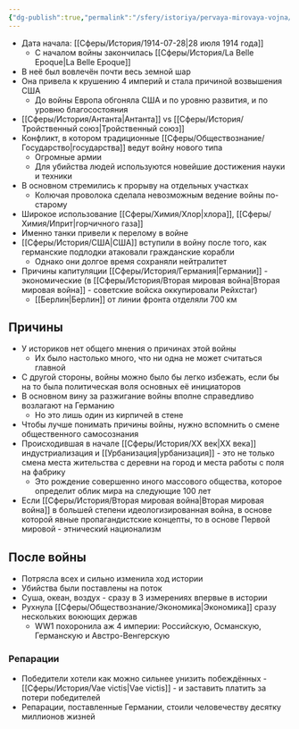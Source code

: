 ```yaml
---
{"dg-publish":true,"permalink":"/sfery/istoriya/pervaya-mirovaya-vojna/","tags":["История"]}
---
```


- Дата начала: [[Сферы/История/1914-07-28\|28 июля 1914 года]] 
	- С началом войны закончилась [[Сферы/История/La Belle Epoque\|La Belle Epoque]]
- В неё был вовлечён почти весь земной шар 
- Она привела к крушению 4 империй и стала причиной возвышения США 
	- До войны Европа обгоняла США и по уровню развития, и по уровню благосостояния 
- [[Сферы/История/Антанта\|Антанта]] vs [[Сферы/История/Тройственный союз\|Тройственный союз]]   
- Конфликт, в котором традиционные [[Сферы/Обществознание/Государство\|государства]] ведут войну нового типа 
	- Огромные армии
	- Для убийства людей используются новейшие достижения науки и техники 
- В основном стремились к прорыву на отдельных участках 
	- Колючая проволока сделала невозможным ведение войны по-старому 
- Широкое использование [[Сферы/Химия/Хлор\|хлора]], [[Сферы/Химия/Иприт\|горчичного газа]]
- Именно танки привели к перелому в войне 
- [[Сферы/История/США\|США]] вступили в войну после того, как германские подлодки атаковали гражданские корабли 
	- Однако они долгое время сохраняли нейтралитет 
- Причины капитуляции [[Сферы/История/Германия\|Германии]] - экономические (в [[Сферы/История/Вторая мировая война\|Вторая мировая война]] - советские войска оккупировали Рейхстаг)
	- [[Берлин\|Берлин]] от линии фронта отделяли 700 км
## Причины 
- У историков нет общего мнения о причинах этой войны 
	- Их было настолько много, что ни одна не может считаться главной 
- С другой стороны, войны можно было бы легко избежать, если бы на то была политическая воля основных её инициаторов 
- В основном вину за разжигание войны вполне справедливо возлагают на Германию 
	- Но это лишь один из кирпичей в стене 
- Чтобы лучше понимать причины войны, нужно вспомнить о смене общественного самосознания 
- Происходившая в начале [[Сферы/История/XX век\|XX века]] индустриализация и [[Урбанизация\|урбанизация]] - это не только смена места жительства с деревни на город и места работы с поля на фабрику 
	- Это рождение совершенно иного массового общества, которое определит облик мира на следующие 100 лет 
- Если [[Сферы/История/Вторая мировая война\|Вторая мировая война]] в большей степени идеологизированная война, в основе которой явные пропагандистские концепты, то в основе Первой мировой - этнический национализм 
## После войны 
- Потрясла всех и сильно изменила ход истории
- Убийства были поставлены на поток
- Суша, океан, воздух - сразу в 3 измерениях впервые в истории
- Рухнула [[Сферы/Обществознание/Экономика\|Экономика]] сразу нескольких воюющих держав 
	- WW1 похоронила аж 4 империи: Российскую, Османскую, Германскую и Австро-Венгерскую
### Репарации
- Победители хотели как можно сильнее унизить побеждённых - [[Сферы/История/Vae victis\|Vae victis]] - и заставить платить за потери победителей 
- Репарации, поставленные Германии, стоили человечеству десятку миллионов жизней 